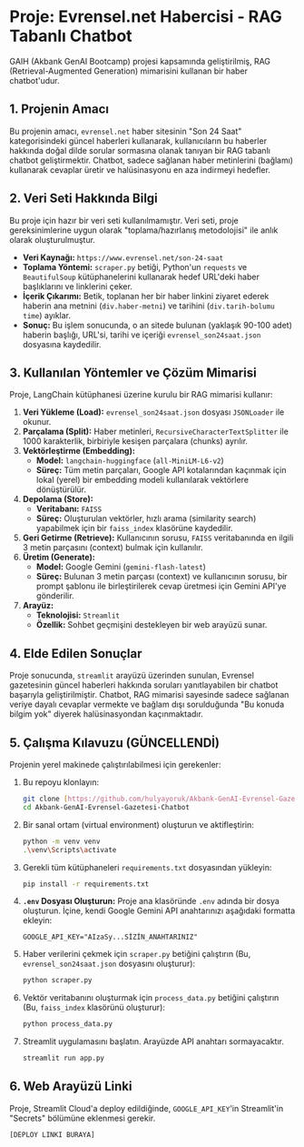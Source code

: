 # Proje: Evrensel.net Habercisi - RAG Tabanlı Chatbot

GAIH (Akbank GenAI Bootcamp) projesi kapsamında geliştirilmiş, RAG (Retrieval-Augmented Generation) mimarisini kullanan bir haber chatbot'udur.

## 1. Projenin Amacı

Bu projenin amacı, `evrensel.net` haber sitesinin "Son 24 Saat" kategorisindeki güncel haberleri kullanarak, kullanıcıların bu haberler hakkında doğal dilde sorular sormasına olanak tanıyan bir RAG tabanlı chatbot geliştirmektir. Chatbot, sadece sağlanan haber metinlerini (bağlamı) kullanarak cevaplar üretir ve halüsinasyonu en aza indirmeyi hedefler.

## 2. Veri Seti Hakkında Bilgi

Bu proje için hazır bir veri seti kullanılmamıştır. Veri seti, proje gereksinimlerine uygun olarak "toplama/hazırlanış metodolojisi" ile anlık olarak oluşturulmuştur.

* **Veri Kaynağı:** `https://www.evrensel.net/son-24-saat`
* **Toplama Yöntemi:** `scraper.py` betiği, Python'un `requests` ve `BeautifulSoup` kütüphanelerini kullanarak hedef URL'deki haber başlıklarını ve linklerini çeker.
* **İçerik Çıkarımı:** Betik, toplanan her bir haber linkini ziyaret ederek haberin ana metnini (`div.haber-metni`) ve tarihini (`div.tarih-bolumu time`) ayıklar.
* **Sonuç:** Bu işlem sonucunda, o an sitede bulunan (yaklaşık 90-100 adet) haberin başlığı, URL'si, tarihi ve içeriği `evrensel_son24saat.json` dosyasına kaydedilir.

## 3. Kullanılan Yöntemler ve Çözüm Mimarisi

Proje, LangChain kütüphanesi üzerine kurulu bir RAG mimarisi kullanır:

1.  **Veri Yükleme (Load):** `evrensel_son24saat.json` dosyası `JSONLoader` ile okunur.
2.  **Parçalama (Split):** Haber metinleri, `RecursiveCharacterTextSplitter` ile 1000 karakterlik, birbiriyle kesişen parçalara (chunks) ayrılır.
3.  **Vektörleştirme (Embedding):**
    * **Model:** `langchain-huggingface` (`all-MiniLM-L6-v2`)
    * **Süreç:** Tüm metin parçaları, Google API kotalarından kaçınmak için lokal (yerel) bir embedding modeli kullanılarak vektörlere dönüştürülür.
4.  **Depolama (Store):**
    * **Veritabanı:** `FAISS`
    * **Süreç:** Oluşturulan vektörler, hızlı arama (similarity search) yapabilmek için bir `faiss_index` klasörüne kaydedilir.
5.  **Geri Getirme (Retrieve):** Kullanıcının sorusu, `FAISS` veritabanında en ilgili 3 metin parçasını (context) bulmak için kullanılır.
6.  **Üretim (Generate):**
    * **Model:** Google Gemini (`gemini-flash-latest`)
    * **Süreç:** Bulunan 3 metin parçası (context) ve kullanıcının sorusu, bir prompt şablonu ile birleştirilerek cevap üretmesi için Gemini API'ye gönderilir.
7.  **Arayüz:**
    * **Teknolojisi:** `Streamlit`
    * **Özellik:** Sohbet geçmişini destekleyen bir web arayüzü sunar.

## 4. Elde Edilen Sonuçlar

Proje sonucunda, `streamlit` arayüzü üzerinden sunulan, Evrensel gazetesinin güncel haberleri hakkında soruları yanıtlayabilen bir chatbot başarıyla geliştirilmiştir. Chatbot, RAG mimarisi sayesinde sadece sağlanan veriye dayalı cevaplar vermekte ve bağlam dışı sorulduğunda "Bu konuda bilgim yok" diyerek halüsinasyondan kaçınmaktadır.

## 5. Çalışma Kılavuzu (GÜNCELLENDİ)

Projenin yerel makinede çalıştırılabilmesi için gerekenler:

1.  Bu repoyu klonlayın:
    ```bash
    git clone [https://github.com/hulyayoruk/Akbank-GenAI-Evrensel-Gazetesi-Chatbot.git](https://github.com/hulyayoruk/Akbank-GenAI-Evrensel-Gazetesi-Chatbot.git)
    cd Akbank-GenAI-Evrensel-Gazetesi-Chatbot
    ```

2.  Bir sanal ortam (virtual environment) oluşturun ve aktifleştirin:
    ```bash
    python -m venv venv
    .\venv\Scripts\activate
    ```

3.  Gerekli tüm kütüphaneleri `requirements.txt` dosyasından yükleyin:
    ```bash
    pip install -r requirements.txt
    ```

4.  **`.env` Dosyası Oluşturun:** Proje ana klasöründe `.env` adında bir dosya oluşturun. İçine, kendi Google Gemini API anahtarınızı aşağıdaki formatta ekleyin:
    ```
    GOOGLE_API_KEY="AIzaSy...SİZİN_ANAHTARINIZ"
    ```

5.  Haber verilerini çekmek için `scraper.py` betiğini çalıştırın (Bu, `evrensel_son24saat.json` dosyasını oluşturur):
    ```bash
    python scraper.py
    ```

6.  Vektör veritabanını oluşturmak için `process_data.py` betiğini çalıştırın (Bu, `faiss_index` klasörünü oluşturur):
    ```bash
    python process_data.py
    ```

7.  Streamlit uygulamasını başlatın. Arayüzde API anahtarı sormayacaktır.
    ```bash
    streamlit run app.py
    ```

## 6. Web Arayüzü Linki

Proje, Streamlit Cloud'a deploy edildiğinde, `GOOGLE_API_KEY`'in Streamlit'in "Secrets" bölümüne eklenmesi gerekir.

`[DEPLOY LINKI BURAYA]`
